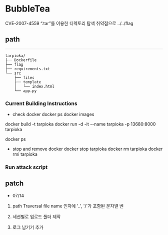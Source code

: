 # BubbleTea
CVE-2007-4559
“.tar”를 이용한 디렉토리 탐색 취약점으로 ../../flag

## path
--------------------
```
tarpioka/
├── Dockerfile
├── flag
├── requirements.txt
└── src
    ├── files
    ├── template
    │   └── index.html
    └── app.py
```

### Current Building Instructions
- check docker
docker ps
docker images

docker build -t tarpioka
docker run -d -it --name tarpioka -p 13680:8000 tarpioka

docker ps

- stop and remove docker 
docker stop tarpioka
docker rm tarpioka
docker rmi tarpioka


### Run attack script



## patch
- 07/14
1. path Traversal
file name 인자에 '..', '/'가 포함된 문자열 벤

2. 세션별로 업로드 폴더 제작

3. 로그 남기기 추가


